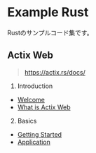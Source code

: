 # Example Rust

Rustのサンプルコード集です。

## Actix Web

> https://actix.rs/docs/

1. Introduction
  - [Welcome](https://github.com/ittokun/example-rust/tree/main/actix_web/docs/ch01-01-welcome.md)
  - [What is Actix Web](https://github.com/ittokun/example-rust/tree/main/actix_web/docs/ch01-02-whatis.md)
2. Basics
  - [Getting Started](https://github.com/ittokun/example-rust/tree/main/actix_web/docs/ch02-01-getting-started.md)
  - [Application](https://github.com/ittokun/example-rust/tree/main/actix_web/docs/ch02-02-application.md)
